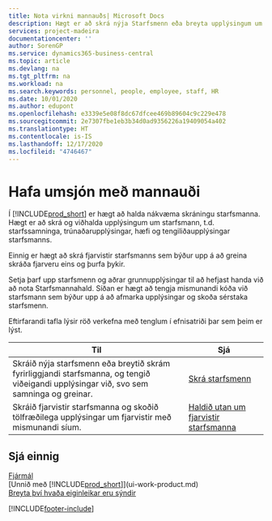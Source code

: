 ```yaml
---
title: Nota virkni mannauðs| Microsoft Docs
description: Hægt er að skrá nýja Starfsmenn eða breyta upplýsingum um núverandi starfsmenn, og skrá og greina fjarveru.
services: project-madeira
documentationcenter: ''
author: SorenGP
ms.service: dynamics365-business-central
ms.topic: article
ms.devlang: na
ms.tgt_pltfrm: na
ms.workload: na
ms.search.keywords: personnel, people, employee, staff, HR
ms.date: 10/01/2020
ms.author: edupont
ms.openlocfilehash: e3339e5e08f8dc67dfcee469b89604c9c229e478
ms.sourcegitcommit: 2e7307fbe1eb3b34d0ad9356226a19409054a402
ms.translationtype: HT
ms.contentlocale: is-IS
ms.lasthandoff: 12/17/2020
ms.locfileid: "4746467"
---
```

# <a name="manage-human-resources"></a>Hafa umsjón með mannauði
Í [!INCLUDE[prod_short](includes/prod_short.md)] er hægt að halda nákvæma skráningu starfsmanna. Hægt er að skrá og viðhalda upplýsingum um starfsmann, t.d. starfssamninga, trúnaðarupplýsingar, hæfi og tengiliðaupplýsingar starfsmanns.

Einnig er hægt að skrá fjarvistir starfsmanns sem býður upp á að greina skráða fjarveru eins og þurfa þykir.

Setja þarf upp starfsmenn og aðrar grunnupplýsingar til að hefjast handa við að nota Starfsmannahald. Síðan er hægt að tengja mismunandi kóða við starfsmann sem býður upp á að afmarka upplýsingar og skoða sérstaka starfsmenn.

Eftirfarandi tafla lýsir röð verkefna með tenglum í efnisatriði þar sem þeim er lýst.

| Til | Sjá |
| --- | --- |
| Skráið nýja starfsmenn eða breytið skrám fyrirliggjandi starfsmanna, og tengið viðeigandi upplýsingar við, svo sem samninga og greinar. |[Skrá starfsmenn](hr-how-register-employees.md) |
| Skráið fjarvistir starfsmanna og skoðið tölfræðilega upplýsingar um fjarvistir með mismunandi síum. |[Haldið utan um fjarvistir starfsmanna](hr-how-manage-absence.md) |

## <a name="see-also"></a>Sjá einnig
[Fjármál](finance.md)  
[Unnið með [!INCLUDE[prod_short](includes/prod_short.md)]](ui-work-product.md)  
[Breyta því hvaða eiginleikar eru sýndir](ui-experiences.md)        


[!INCLUDE[footer-include](includes/footer-banner.md)]